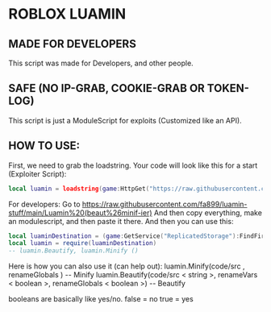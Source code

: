 # ROBLOX LUAMIN

## MADE FOR DEVELOPERS
This script was made for Developers, and other people.

## SAFE (NO IP-GRAB, COOKIE-GRAB OR TOKEN-LOG)
This script is just a ModuleScript for exploits (Customized like an API).

## HOW TO USE:
First, we need to grab the loadstring. Your code will look like this for a start (Exploiter Script):
```lua
local luamin = loadstring(game:HttpGet("https://raw.githubusercontent.com/fa899/luamin-stuff/main/Luamin%20(beaut%26minif-ier)"))()
```
For developers: Go to https://raw.githubusercontent.com/fa899/luamin-stuff/main/Luamin%20(beaut%26minif-ier)
And then copy everything, make an modulescript, and then paste it there.
And then you can use this:
```lua
local luaminDestination = (game:GetService("ReplicatedStorage"):FindFirstChild("luamin") and game:GetService("ReplicatedStorage").luamin or game:GetService("ReplicatedStorage"):WaitForChild("luamin"))
local luamin = require(luaminDestination)
-- luamin.Beautify, luamin.Minify ()
```
Here is how you can also use it (can help out):
luamin.Minify(code/src <string>, renameGlobals <boolean>) -- Minify
luamin.Beautify(code/src < string >, renameVars < boolean >, renameGlobals < boolean >) -- Beautify

booleans are basically like yes/no.
false = no
true = yes
